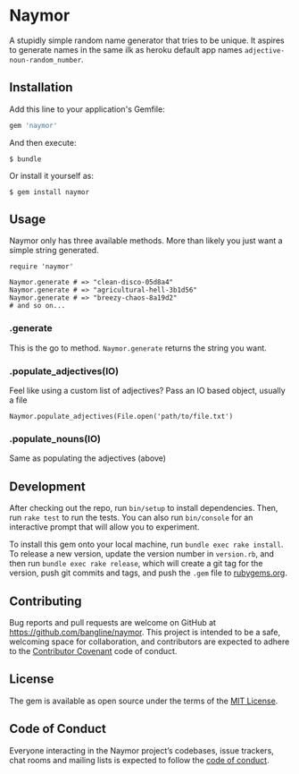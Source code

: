 # Naymor

A stupidly simple random name generator that tries to be unique. It aspires to generate names in the same ilk as heroku default app names `adjective-noun-random_number`.

## Installation

Add this line to your application's Gemfile:

```ruby
gem 'naymor'
```

And then execute:

    $ bundle

Or install it yourself as:

    $ gem install naymor

## Usage

Naymor only has three available methods. More than likely you just want a simple string generated.

```
require 'naymor'

Naymor.generate # => "clean-disco-05d8a4"
Naymor.generate # => "agricultural-hell-3b1d56"
Naymor.generate # => "breezy-chaos-8a19d2"
# and so on...
```

### .generate

This is the go to method. `Naymor.generate` returns the string you want.

### .populate_adjectives(IO)

Feel like using a custom list of adjectives? Pass an IO based object, usually a file

```
Naymor.populate_adjectives(File.open('path/to/file.txt')
```

### .populate_nouns(IO)

Same as populating the adjectives (above)

## Development

After checking out the repo, run `bin/setup` to install dependencies. Then, run `rake test` to run the tests. You can also run `bin/console` for an interactive prompt that will allow you to experiment.

To install this gem onto your local machine, run `bundle exec rake install`. To release a new version, update the version number in `version.rb`, and then run `bundle exec rake release`, which will create a git tag for the version, push git commits and tags, and push the `.gem` file to [rubygems.org](https://rubygems.org).

## Contributing

Bug reports and pull requests are welcome on GitHub at https://github.com/bangline/naymor. This project is intended to be a safe, welcoming space for collaboration, and contributors are expected to adhere to the [Contributor Covenant](http://contributor-covenant.org) code of conduct.

## License

The gem is available as open source under the terms of the [MIT License](https://opensource.org/licenses/MIT).

## Code of Conduct

Everyone interacting in the Naymor project’s codebases, issue trackers, chat rooms and mailing lists is expected to follow the [code of conduct](https://github.com/bangline/naymor/blob/master/CODE_OF_CONDUCT.md).
